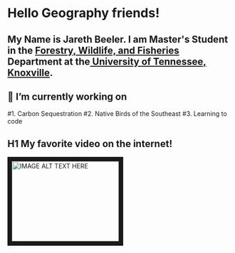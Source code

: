 # Hello Geography friends!

## My Name is Jareth Beeler. I am Master's Student in the [Forestry, Wildlife, and Fisheries](https://naturalresources.tennessee.edu/) Department at the[ University of Tennessee, Knoxville](https://www.utk.edu/). 

 ## 🔭 I’m currently working on 
 #1. Carbon Sequestration
 #2. Native Birds of the Southeast
 #3. Learning to code 
 

## H1 My favorite video on the internet!

<a href="http://www.youtube.com/watch?feature=player_embedded&v=sQ1EXk7XUpE
" target="_blank"><img src="http://img.youtube.com/vi/sQ1EXk7XUpE/0.jpg" 
alt="IMAGE ALT TEXT HERE" width="240" height="180" border="10" /></a>

<!--
**jbeele16/jbeele16** is a ✨ _special_ ✨ repository because its `README.md` (this file) appears on your GitHub profile.

Here are some ideas to get you started:

- 🔭 I’m currently working on ...
- 🌱 I’m currently learning ...
- 👯 I’m looking to collaborate on ...
- 🤔 I’m looking for help with ...
- 💬 Ask me about ...
- 📫 How to reach me: ...
- 😄 Pronouns: ...
- ⚡ Fun fact: ...
-->

